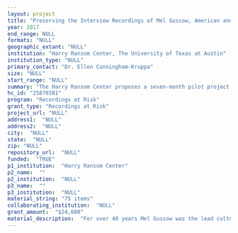 ```yaml
--- 
layout: project 
title: "Preserving the Interview Recordings of Mel Gussow, American and British Theater Critic"
year: 2017
end_range: NULL
formats: "NULL"
geographic_extant: "NULL"
institution: "Harry Ransom Center, The University of Texas at Austin"
institution_type: "NULL"
primary_contact: "Dr. Ellen Cunningham-Kruppa"
size: "NULL"
start_range: "NULL"
summary: "The Harry Ransom Center proposes a seven-month pilot project to outsource the digitization of 75 cassette audiotape interviews recorded by Mel Gussow (1933-2005), renowned New York Times American and British theater critic. Gussow was among the first to legitimize the off-off-Broadway movement and bring broad attention via the Times to early productions at LaMaMa, the Caffe Cino, and the Living Theatre—discovering writers such as Lanford Wilson and Sam Shepard, and actors Kevin Kline, Meryl Street, and Sigourney Weaver. Gussow also authored and edited nine books, including a biography of playwright Edward Albee and four on his conversations with playwrights Samuel Beckett, Arthur Miller, Harold Pinter, and Tom Stoppard. The digitized interview recordings, made available to the public via the Center’s digital collections portal, CONTENTdm, will allow a multi-disciplinary research and teaching community to hear candidly from a range of figures representing forty years of American and British theater."
hc_id: "25870381"
program: "Recordings at Risk"
grant_type: "Recordings at Risk"
project_url: "NULL"
address1:  "NULL"
address2:  "NULL"
city:  "NULL"
state:  "NULL"
zip: "NULL"
repository_url:  "NULL"
funded:  "TRUE"
p1_institution:  "Harry Ransom Center"
p2_name:  ""
p2_institution:  "NULL"
p3_name:  ""
p3_institution:  "NULL"
material_string: "75 items"
collaborating_institution:  "NULL"
grant_amount:  "$24,600"
material_description:  "For over 40 years Mel Gussow was the lead cultural critic for the New York Times. During the full length of his career, Gussow recorded interviews with stars and unknowns of the American and British theater. These interviews, recorded primarily on reel-to-reel and audiocassette tapes, were conducted at various venues largely in and around New York. Some of the interviews served as the basis of publications documenting the careers and processes of noted writers such as Samuel Beckett, Arthur Miller, and Tom Stoppard. Mel Gussow died in 2005. His widow Ann Gussow placed the archive at the Harry Ransom Center in 2009. The manuscript portion of the collection was fully cataloged and an online finding aid published in 2010 when the collection opened to the public for research. Access to this collection is on-site, and limited research facsimiles of manuscript materials are created for a fee for patrons unable to visit in person. At the time of the collection’s arrival, the audio recordings were physically separated from the manuscripts. The 977 recordings (1974-2004) comprise 921 cassettes, 55 open-reel tapes, and 1 compact disc. In 2010, the recordings were individually cataloged and rehoused if necessary. Patrons have access to only the 32 recordings that the Center digitized in-house for user requests; original recordings are not available for consultation. Finding Aid for Mel Gussow Papers: http://norman.hrc.utexas.edu/fasearch/findingAid.cfm?eadid=00606."
---
```

